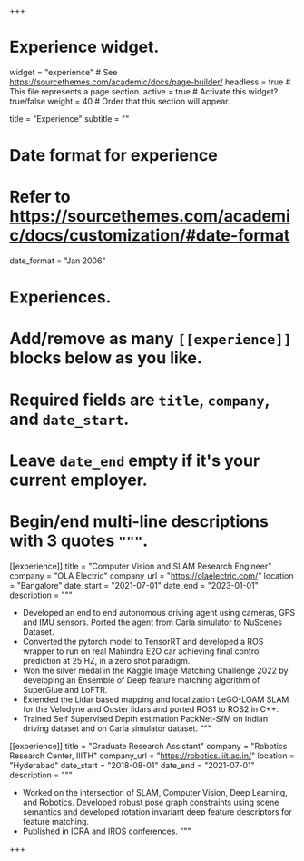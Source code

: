 +++
# Experience widget.
widget = "experience"  # See https://sourcethemes.com/academic/docs/page-builder/
headless = true  # This file represents a page section.
active = true  # Activate this widget? true/false
weight = 40  # Order that this section will appear.

title = "Experience"
subtitle = ""

# Date format for experience
#   Refer to https://sourcethemes.com/academic/docs/customization/#date-format
date_format = "Jan 2006"

# Experiences.
#   Add/remove as many `[[experience]]` blocks below as you like.
#   Required fields are `title`, `company`, and `date_start`.
#   Leave `date_end` empty if it's your current employer.
#   Begin/end multi-line descriptions with 3 quotes `"""`.
[[experience]]
  title = "Computer Vision and SLAM Research Engineer"
  company = "OLA Electric"
  company_url = "https://olaelectric.com/"
  location = "Bangalore"
  date_start = "2021-07-01"
  date_end = "2023-01-01"
  description = """
  * Developed an end to end autonomous driving agent using cameras, GPS and IMU sensors. Ported the agent from Carla simulator to NuScenes Dataset. 
  * Converted the pytorch model to TensorRT and developed a ROS wrapper to run on real Mahindra E2O car achieving final control prediction at 25 HZ, in a zero shot paradigm.
  * Won the silver medal in the Kaggle Image Matching Challenge 2022 by developing an Ensemble of Deep feature matching algorithm of SuperGlue and LoFTR.
  * Extended the Lidar based mapping and localization LeGO-LOAM SLAM for the Velodyne and Ouster lidars and ported ROS1 to ROS2 in C++. 
  * Trained Self Supervised Depth estimation PackNet-SfM on Indian driving dataset and on Carla simulator dataset.
  """

[[experience]]
  title = "Graduate Research Assistant"
  company = "Robotics Research Center, IIITH"
  company_url = "https://robotics.iiit.ac.in/"
  location = "Hyderabad"
  date_start = "2018-08-01"
  date_end = "2021-07-01"
  description = """
  * Worked on the intersection of SLAM, Computer Vision, Deep Learning, and Robotics. Developed robust pose graph constraints using scene semantics and developed rotation invariant deep feature descriptors for feature matching.
  * Published in ICRA and IROS conferences.
  """

+++
